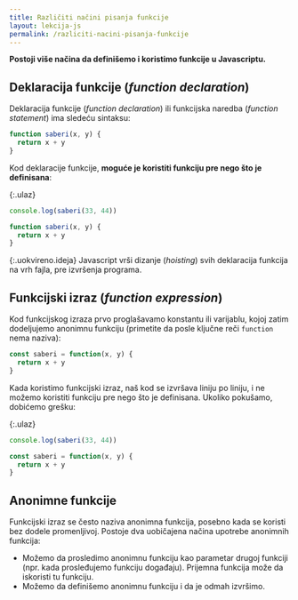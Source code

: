 ```yaml
---
title: Različiti načini pisanja funkcije
layout: lekcija-js
permalink: /razliciti-nacini-pisanja-funkcije
---
```


**Postoji više načina da definišemo i koristimo funkcije u Javascriptu.**

## Deklaracija funkcije (*function declaration*)

Deklaracija funkcije (*function declaration*) ili funkcijska naredba (*function statement*) ima sledeću sintaksu:

```js
function saberi(x, y) { 
  return x + y
} 
```

Kod deklaracije funkcije, **moguće je koristiti funkciju pre nego što je definisana**: 

{:.ulaz}
```js
console.log(saberi(33, 44))

function saberi(x, y) { 
  return x + y
} 
```

{:.uokvireno.ideja}
Javascript vrši dizanje (*hoisting*) svih deklaracija funkcija na vrh fajla, pre izvršenja programa.

## Funkcijski izraz (*function expression*)

Kod funkcijskog izraza prvo proglašavamo konstantu ili varijablu, kojoj zatim dodeljujemo anonimnu funkciju (primetite da posle ključne reči `function` nema naziva):

```js
const saberi = function(x, y) { 
  return x + y
} 
```

Kada koristimo funkcijski izraz, naš kod se izvršava liniju po liniju, i ne možemo koristiti funkciju pre nego što je definisana. Ukoliko pokušamo, dobićemo grešku:

{:.ulaz}
```js
console.log(saberi(33, 44))

const saberi = function(x, y) { 
  return x + y
} 
```

## Anonimne funkcije

Funkcijski izraz se često naziva anonimna funkcija, posebno kada se koristi bez dodele promenljivoj. Postoje dva uobičajena načina upotrebe anonimnih funkcija:
- Možemo da prosledimo anonimnu funkciju kao parametar drugoj funkciji (npr. kada prosleđujemo funkciju događaju). Prijemna funkcija može da iskoristi tu funkciju.
- Možemo da definišemo anonimnu funkciju i da je odmah izvršimo.
